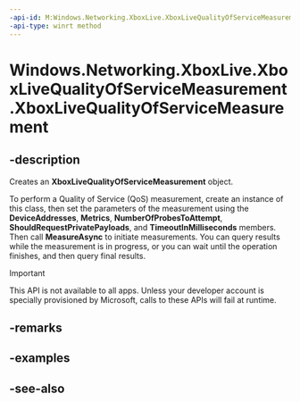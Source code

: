 ```yaml
---
-api-id: M:Windows.Networking.XboxLive.XboxLiveQualityOfServiceMeasurement.#ctor
-api-type: winrt method
---
```


<!-- Method syntax
public XboxLiveQualityOfServiceMeasurement()
-->

# Windows.Networking.XboxLive.XboxLiveQualityOfServiceMeasurement.XboxLiveQualityOfServiceMeasurement

## -description

Creates an **XboxLiveQualityOfServiceMeasurement** object.

To perform a Quality of Service (QoS) measurement, create an instance of this class, then set the parameters of the measurement using the **DeviceAddresses**, **Metrics**, **NumberOfProbesToAttempt**, **ShouldRequestPrivatePayloads**, and **TimeoutInMilliseconds** members. Then call **MeasureAsync** to initiate measurements. You can query results while the measurement is in progress, or you can wait until the operation finishes, and then query final results.

> [!IMPORTANT]
> This API is not available to all apps. Unless your developer account is specially provisioned by Microsoft, calls to these APIs will fail at runtime.

## -remarks

## -examples

## -see-also
